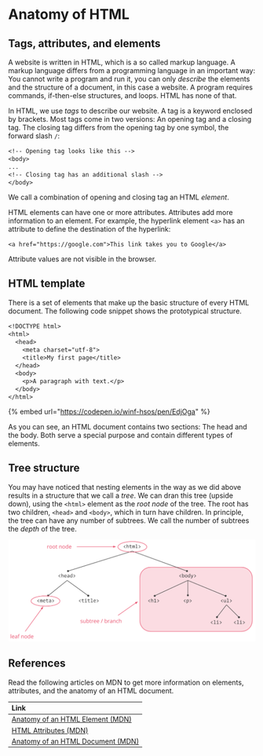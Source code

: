 # Anatomy of HTML

## Tags, attributes, and elements

A website is written in HTML, which is a so called markup language. A markup language differs from a programming language in an important way: You cannot write a program and run it, you can only _describe_ the elements and the structure of a document, in this case a website. A program requires commands, if-then-else structures, and loops. HTML has none of that.

In HTML, we use _tags_ to describe our website. A tag is a keyword enclosed by brackets. Most tags come in two versions: An opening tag and a closing tag. The closing tag differs from the opening tag by one symbol, the forward slash `/`:

```markup
<!-- Opening tag looks like this -->
<body>
...
<!-- Closing tag has an additional slash -->
</body>
```

We call a combination of opening and closing tag an HTML _element_.

HTML elements can have one or more attributes. Attributes add more information to an element. For example, the hyperlink element `<a>` has an attribute to define the destination of the hyperlink:

```markup
<a href="https://google.com">This link takes you to Google</a>
```

Attribute values are not visible in the browser.

## HTML template

There is a set of elements that make up the basic structure of every HTML document. The following code snippet shows the prototypical structure.

```markup
<!DOCTYPE html>
<html>
  <head>
    <meta charset="utf-8">
    <title>My first page</title>
  </head>
  <body>
    <p>A paragraph with text.</p>
  </body>
</html>
```

{% embed url="https://codepen.io/winf-hsos/pen/EdjOga" %}

As you can see, an HTML document contains two sections: The head and the body. Both serve a special purpose and contain different types of elements.

## Tree structure

You may have noticed that nesting elements in the way as we did above results in a structure that we call a _tree_. We can dran this tree \(upside down\), using the `<html>` element as the _root node_ of the tree. The root has two children, `<head>` and `<body>`, which in turn have children. In principle, the tree can have any number of subtrees. We call the number of subtrees the _depth_ of the tree.

![An HTML document resembles the structure of a tree.](../.gitbook/assets/html_tree.png)

## References

Read the following articles on MDN to get more information on elements, attributes, and the anatomy of an HTML document.

| Link |
| :--- |
| [Anatomy of an HTML Element \(MDN\)](https://developer.mozilla.org/en-US/docs/Learn/HTML/Introduction_to_HTML/Getting_started#Anatomy_of_an_HTML_element) |
| [HTML Attributes \(MDN\)](https://developer.mozilla.org/en-US/docs/Learn/HTML/Introduction_to_HTML/Getting_started#Attributes) |
| [Anatomy of an HTML Document \(MDN\)](https://developer.mozilla.org/en-US/docs/Learn/HTML/Introduction_to_HTML/Getting_started#Anatomy_of_a_HTML_document) |

